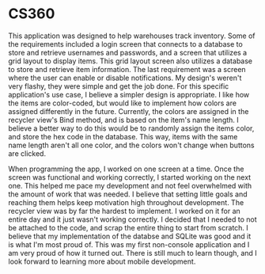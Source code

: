 # CS360

This application was designed to help warehouses track inventory. Some of the requirements included a login screen that connects to a database to store and retrieve usernames and passwords, and a 
screen that utilizes a grid layout to display items. This grid layout screen also utilizes a database to store and retrieve item information. The last requirement was a screen where the user can 
enable or disable notifications. My design's weren't very flashy, they were simple and get the job done. For this specific application's use case, I believe a simpler design is appropriate. I like 
how the items are color-coded, but would like to implement how colors are assigned differently in the future. Currently, the colors are assigned in the recycler view's Bind method, and is based
on the item's name length. I believe a better way to do this would be to randomly assign the items color, and store the hex code in the database. This way, items with the same name length aren't 
all one color, and the colors won't change when buttons are clicked. 

When programming the app, I worked on one screen at a time. Once the screen was functional and working correctly, I started working on the next one. This helped me pace my development and not feel 
overwhelmed with the amount of work that was needed. I believe that setting little goals and reaching them helps keep motivation high throughout development. The recycler view was by far the hardest
to implement. I worked on it for an entire day and it just wasn't working correctly. I decided that I needed to not be attached to the code, and scrap the entire thing to start from scratch. I believe 
that my implementation of the databse and SQLite was good and it is what I'm most proud of. This was my first non-console application and I am very proud of how it turned out. There is still much
to learn though, and I look forward to learning more about mobile development. 
